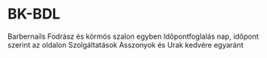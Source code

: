 # BK-BDL
Barbernails
Fodrász és körmös szalon egyben
Időpontfoglalás nap, időpont szerint az oldalon
Szolgáltatások Asszonyok és Urak kedvére egyaránt
